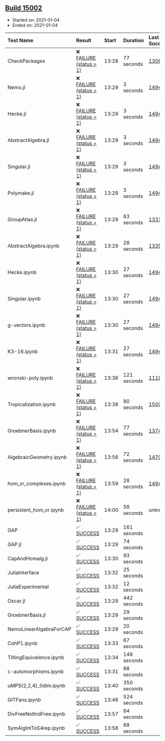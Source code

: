 ## [Build 15002](https://oscarci.mathematik.uni-kl.de/job/oscar/15002/)

* Started on: 2021-01-04
* Ended on: 2021-01-04

| Test Name    | Result | Start | Duration | Last Success | First Failure |
|:-------------|:-------|:------|:---------|:-------------|:--------------|
| CheckPackages | ❌ [FAILURE (status = 1)](https://oscarci.mathematik.uni-kl.de/job/oscar/15002/artifact/logs/build-15002/CheckPackages.log) | 13:28 | 77 seconds | [13085](https://oscarci.mathematik.uni-kl.de/job/oscar/13085/) | [13086](https://oscarci.mathematik.uni-kl.de/job/oscar/13086/) |
| Nemo.jl | ❌ [FAILURE (status = 1)](https://oscarci.mathematik.uni-kl.de/job/oscar/15002/artifact/logs/build-15002/Nemo.jl.log) | 13:29 | 3 seconds | [14940](https://oscarci.mathematik.uni-kl.de/job/oscar/14940/) | [14941](https://oscarci.mathematik.uni-kl.de/job/oscar/14941/) |
| Hecke.jl | ❌ [FAILURE (status = 1)](https://oscarci.mathematik.uni-kl.de/job/oscar/15002/artifact/logs/build-15002/Hecke.jl.log) | 13:29 | 3 seconds | [14940](https://oscarci.mathematik.uni-kl.de/job/oscar/14940/) | [14941](https://oscarci.mathematik.uni-kl.de/job/oscar/14941/) |
| AbstractAlgebra.jl | ❌ [FAILURE (status = 1)](https://oscarci.mathematik.uni-kl.de/job/oscar/15002/artifact/logs/build-15002/AbstractAlgebra.jl.log) | 13:29 | 3 seconds | [14940](https://oscarci.mathematik.uni-kl.de/job/oscar/14940/) | [14941](https://oscarci.mathematik.uni-kl.de/job/oscar/14941/) |
| Singular.jl | ❌ [FAILURE (status = 1)](https://oscarci.mathematik.uni-kl.de/job/oscar/15002/artifact/logs/build-15002/Singular.jl.log) | 13:29 | 3 seconds | [14940](https://oscarci.mathematik.uni-kl.de/job/oscar/14940/) | [14941](https://oscarci.mathematik.uni-kl.de/job/oscar/14941/) |
| Polymake.jl | ❌ [FAILURE (status = 1)](https://oscarci.mathematik.uni-kl.de/job/oscar/15002/artifact/logs/build-15002/Polymake.jl.log) | 13:29 | 3 seconds | [14943](https://oscarci.mathematik.uni-kl.de/job/oscar/14943/) | [14944](https://oscarci.mathematik.uni-kl.de/job/oscar/14944/) |
| GroupAtlas.jl | ❌ [FAILURE (status = 1)](https://oscarci.mathematik.uni-kl.de/job/oscar/15002/artifact/logs/build-15002/GroupAtlas.jl.log) | 13:29 | 63 seconds | [13311](https://oscarci.mathematik.uni-kl.de/job/oscar/13311/) | [13312](https://oscarci.mathematik.uni-kl.de/job/oscar/13312/) |
| AbstractAlgebra.ipynb | ❌ [FAILURE (status = 1)](https://oscarci.mathematik.uni-kl.de/job/oscar/15002/artifact/logs/build-15002/AbstractAlgebra.ipynb.log) | 13:29 | 28 seconds | [13355](https://oscarci.mathematik.uni-kl.de/job/oscar/13355/) | [13356](https://oscarci.mathematik.uni-kl.de/job/oscar/13356/) |
| Hecke.ipynb | ❌ [FAILURE (status = 1)](https://oscarci.mathematik.uni-kl.de/job/oscar/15002/artifact/logs/build-15002/Hecke.ipynb.log) | 13:30 | 27 seconds | [14940](https://oscarci.mathematik.uni-kl.de/job/oscar/14940/) | [14941](https://oscarci.mathematik.uni-kl.de/job/oscar/14941/) |
| Singular.ipynb | ❌ [FAILURE (status = 1)](https://oscarci.mathematik.uni-kl.de/job/oscar/15002/artifact/logs/build-15002/Singular.ipynb.log) | 13:30 | 27 seconds | [14940](https://oscarci.mathematik.uni-kl.de/job/oscar/14940/) | [14941](https://oscarci.mathematik.uni-kl.de/job/oscar/14941/) |
| g-vectors.ipynb | ❌ [FAILURE (status = 1)](https://oscarci.mathematik.uni-kl.de/job/oscar/15002/artifact/logs/build-15002/g-vectors.ipynb.log) | 13:30 | 27 seconds | [14943](https://oscarci.mathematik.uni-kl.de/job/oscar/14943/) | [14944](https://oscarci.mathematik.uni-kl.de/job/oscar/14944/) |
| K3-16.ipynb | ❌ [FAILURE (status = 1)](https://oscarci.mathematik.uni-kl.de/job/oscar/15002/artifact/logs/build-15002/K3-16.ipynb.log) | 13:31 | 27 seconds | [14943](https://oscarci.mathematik.uni-kl.de/job/oscar/14943/) | [14944](https://oscarci.mathematik.uni-kl.de/job/oscar/14944/) |
| wronski-poly.ipynb | ❌ [FAILURE (status = 1)](https://oscarci.mathematik.uni-kl.de/job/oscar/15002/artifact/logs/build-15002/wronski-poly.ipynb.log) | 13:36 | 121 seconds | [11192](https://oscarci.mathematik.uni-kl.de/job/oscar/11192/) | [11193](https://oscarci.mathematik.uni-kl.de/job/oscar/11193/) |
| Tropicalization.ipynb | ❌ [FAILURE (status = 1)](https://oscarci.mathematik.uni-kl.de/job/oscar/15002/artifact/logs/build-15002/Tropicalization.ipynb.log) | 13:38 | 80 seconds | [15000](https://oscarci.mathematik.uni-kl.de/job/oscar/15000/) | [15001](https://oscarci.mathematik.uni-kl.de/job/oscar/15001/) |
| GroebnerBasis.ipynb | ❌ [FAILURE (status = 1)](https://oscarci.mathematik.uni-kl.de/job/oscar/15002/artifact/logs/build-15002/GroebnerBasis.ipynb.log) | 13:54 | 77 seconds | [13748](https://oscarci.mathematik.uni-kl.de/job/oscar/13748/) | [13749](https://oscarci.mathematik.uni-kl.de/job/oscar/13749/) |
| AlgebraicGeometry.ipynb | ❌ [FAILURE (status = 1)](https://oscarci.mathematik.uni-kl.de/job/oscar/15002/artifact/logs/build-15002/AlgebraicGeometry.ipynb.log) | 13:56 | 72 seconds | [14701](https://oscarci.mathematik.uni-kl.de/job/oscar/14701/) | [14702](https://oscarci.mathematik.uni-kl.de/job/oscar/14702/) |
| hom_vr_complexes.ipynb | ❌ [FAILURE (status = 1)](https://oscarci.mathematik.uni-kl.de/job/oscar/15002/artifact/logs/build-15002/hom_vr_complexes.ipynb.log) | 13:59 | 28 seconds | [14943](https://oscarci.mathematik.uni-kl.de/job/oscar/14943/) | [14944](https://oscarci.mathematik.uni-kl.de/job/oscar/14944/) |
| persistent_hom_vr.ipynb | ❌ [FAILURE (status = 1)](https://oscarci.mathematik.uni-kl.de/job/oscar/15002/artifact/logs/build-15002/persistent_hom_vr.ipynb.log) | 14:00 | 58 seconds | unknown | unknown |
| GAP | ✅ [SUCCESS](https://oscarci.mathematik.uni-kl.de/job/oscar/15002/artifact/logs/build-15002/GAP.log) | 13:29 | 161 seconds |  |  |
| GAP.jl | ✅ [SUCCESS](https://oscarci.mathematik.uni-kl.de/job/oscar/15002/artifact/logs/build-15002/GAP.jl.log) | 13:29 | 74 seconds |  |  |
| CapAndHomalg.jl | ✅ [SUCCESS](https://oscarci.mathematik.uni-kl.de/job/oscar/15002/artifact/logs/build-15002/CapAndHomalg.jl.log) | 13:30 | 93 seconds |  |  |
| JuliaInterface | ✅ [SUCCESS](https://oscarci.mathematik.uni-kl.de/job/oscar/15002/artifact/logs/build-15002/JuliaInterface.log) | 13:32 | 25 seconds |  |  |
| JuliaExperimental | ✅ [SUCCESS](https://oscarci.mathematik.uni-kl.de/job/oscar/15002/artifact/logs/build-15002/JuliaExperimental.log) | 13:32 | 12 seconds |  |  |
| Oscar.jl | ✅ [SUCCESS](https://oscarci.mathematik.uni-kl.de/job/oscar/15002/artifact/logs/build-15002/Oscar.jl.log) | 13:29 | 442 seconds |  |  |
| GroebnerBasis.jl | ✅ [SUCCESS](https://oscarci.mathematik.uni-kl.de/job/oscar/15002/artifact/logs/build-15002/GroebnerBasis.jl.log) | 13:29 | 29 seconds |  |  |
| NemoLinearAlgebraForCAP | ✅ [SUCCESS](https://oscarci.mathematik.uni-kl.de/job/oscar/15002/artifact/logs/build-15002/NemoLinearAlgebraForCAP.log) | 13:29 | 20 seconds |  |  |
| CohP1.ipynb | ✅ [SUCCESS](https://oscarci.mathematik.uni-kl.de/job/oscar/15002/artifact/logs/build-15002/CohP1.ipynb.log) | 13:33 | 67 seconds |  |  |
| TiltingEquivalence.ipynb | ✅ [SUCCESS](https://oscarci.mathematik.uni-kl.de/job/oscar/15002/artifact/logs/build-15002/TiltingEquivalence.ipynb.log) | 13:34 | 148 seconds |  |  |
| c-automorphisms.ipynb | ✅ [SUCCESS](https://oscarci.mathematik.uni-kl.de/job/oscar/15002/artifact/logs/build-15002/c-automorphisms.ipynb.log) | 13:31 | 88 seconds |  |  |
| uMPS(2,2,4)_0dim.ipynb | ✅ [SUCCESS](https://oscarci.mathematik.uni-kl.de/job/oscar/15002/artifact/logs/build-15002/uMPS-2-2-4-_0dim.ipynb.log) | 13:40 | 350 seconds |  |  |
| GITFans.ipynb | ✅ [SUCCESS](https://oscarci.mathematik.uni-kl.de/job/oscar/15002/artifact/logs/build-15002/GITFans.ipynb.log) | 13:46 | 524 seconds |  |  |
| DivFreeNotIndFree.ipynb | ✅ [SUCCESS](https://oscarci.mathematik.uni-kl.de/job/oscar/15002/artifact/logs/build-15002/DivFreeNotIndFree.ipynb.log) | 13:57 | 84 seconds |  |  |
| SymAlgIntToS4rep.ipynb | ✅ [SUCCESS](https://oscarci.mathematik.uni-kl.de/job/oscar/15002/artifact/logs/build-15002/SymAlgIntToS4rep.ipynb.log) | 13:58 | 68 seconds |  |  |
